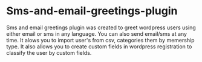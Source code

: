 Sms-and-email-greetings-plugin
==============================

Sms and email greetings plugin was created to greet wordpress users using either email or sms in any language. You can also send email/sms at any time. It alows you to import user's from csv, categories them by memership type. It also allows you to create custom fields in wordpress registration to classify the user by custom fields.